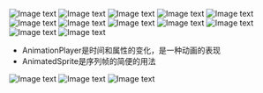 ![Image text](image/animation1.png)
![Image text](image/animation2.png)
![Image text](image/animation3.png)
![Image text](image/animation4.png)
![Image text](image/animation5.png)
![Image text](image/animation6.png)
![Image text](image/animation7.png)
![Image text](image/animation8.png)
![Image text](image/animation9.png)
![Image text](image/animation10.png)
![Image text](image/animation11.png)
![Image text](image/animation12.png)

- AnimationPlayer是时间和属性的变化，是一种动画的表现
- AnimatedSprite是序列帧的简便的用法

![Image text](image/animated1.png)
![Image text](image/animated2.png)
![Image text](image/animated3.png)
